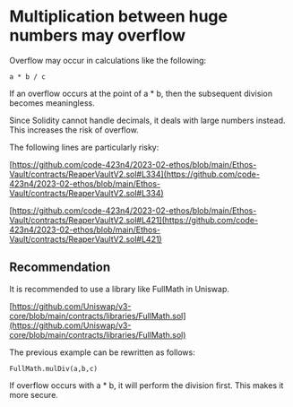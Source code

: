 # Multiplication between huge numbers may overflow

Overflow may occur in calculations like the following:
```
a * b / c
```
If an overflow occurs at the point of a * b, then the subsequent division becomes meaningless.

Since Solidity cannot handle decimals, it deals with large numbers instead. This increases the risk of overflow.

The following lines are particularly risky:

[https://github.com/code-423n4/2023-02-ethos/blob/main/Ethos-Vault/contracts/ReaperVaultV2.sol#L334](https://github.com/code-423n4/2023-02-ethos/blob/main/Ethos-Vault/contracts/ReaperVaultV2.sol#L334)

[https://github.com/code-423n4/2023-02-ethos/blob/main/Ethos-Vault/contracts/ReaperVaultV2.sol#L421](https://github.com/code-423n4/2023-02-ethos/blob/main/Ethos-Vault/contracts/ReaperVaultV2.sol#L421)

## Recommendation

It is recommended to use a library like FullMath in Uniswap.

[https://github.com/Uniswap/v3-core/blob/main/contracts/libraries/FullMath.sol](https://github.com/Uniswap/v3-core/blob/main/contracts/libraries/FullMath.sol)

The previous example can be rewritten as follows:
```
FullMath.mulDiv(a,b,c)
```
If overflow occurs with a * b, it will perform the division first. This makes it more secure.